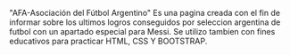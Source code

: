 "AFA-Asociación del Fútbol Argentino" Es una pagina creada con el fin de informar sobre los ultimos logros conseguidos por seleccion argentina de futbol con un apartado especial para Messi.
Se utilizo tambien con fines educativos para practicar HTML, CSS Y BOOTSTRAP.

